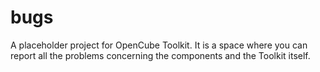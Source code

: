 bugs
====

A placeholder project for OpenCube Toolkit. It is a space where you can report all the problems concerning the components and the Toolkit itself.
